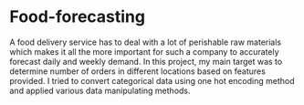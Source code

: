 # Food-forecasting
A food delivery service has to deal with a lot of perishable raw materials which makes it all the more important for such a company to accurately forecast daily and weekly demand. In this project, my main target was to determine number of orders in different locations based on features provided. I tried to convert categorical data using one hot encoding method and applied various data manipulating methods.
